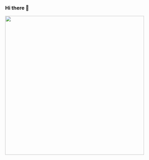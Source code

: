 ### Hi there 👋

<!--
**abrahamnm/abrahamnm** is a ✨ _special_ ✨ repository because its `README.md` (this file) appears on your GitHub profile.

Here are some ideas to get you started:

- 🔭 I’m currently working on ...
- 🌱 I’m currently learning ...
- 👯 I’m looking to collaborate on ...
- 🤔 I’m looking for help with ...
- 💬 Ask me about ...
- 📫 How to reach me: ...
- 😄 Pronouns: ...
- ⚡ Fun fact: ...
-->
<img src="https://wakatime.com/share/@abrahamnm/ef5c88e1-258f-4ef6-a490-9a717ea3fe48.png" width="450px" />
